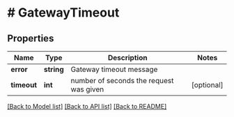 # # GatewayTimeout

## Properties

Name | Type | Description | Notes
------------ | ------------- | ------------- | -------------
**error** | **string** | Gateway timeout message | 
**timeout** | **int** | number of seconds the request was given | [optional] 

[[Back to Model list]](../../README.md#documentation-for-models) [[Back to API list]](../../README.md#documentation-for-api-endpoints) [[Back to README]](../../README.md)


